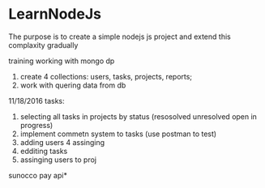 # LearnNodeJs
The purpose is to create a simple nodejs js project and extend this complaxity gradually 

training working with mongo dp
1. create 4 collections: users, tasks, projects, reports;
2. work with quering data from db

11/18/2016
tasks:
1. selecting all tasks in projects by status (resosolved unresolved open in progress)
2. implement commetn system to tasks (use postman to test)
3. adding users 
4  assinging 
5. edditing tasks 
6. assinging users to proj

sunocco pay api*

